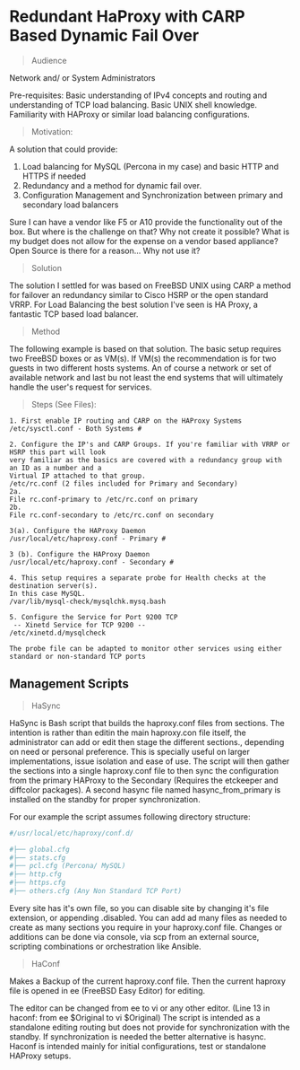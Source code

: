# Redundant HaProxy with CARP Based Dynamic Fail Over

> Audience

Network and/ or System Administrators

Pre-requisites: Basic understanding of IPv4 concepts and routing and understanding of TCP load balancing. Basic UNIX shell knowledge. Familiarity with HAProxy or similar load balancing configurations.

> Motivation: 

A solution that could provide:
1. Load balancing for MySQL (Percona in my case) and basic HTTP and HTTPS if needed
2. Redundancy and a method for dynamic fail over.
3. Configuration Management and Synchronization between primary and secondary load balancers

Sure I can have a vendor like F5 or A10 provide the functionality out of the box. But where is the challenge on that? Why not create it possible? What is my budget does not allow for the expense on a vendor based appliance?
Open Source is there for a reason... Why not use it?

> Solution

The solution I settled for was based on FreeBSD UNIX using CARP a method for failover an redundancy similar to Cisco HSRP or the open standard VRRP. For Load Balancing the best solution I've seen is HA Proxy, a fantastic TCP based load balancer.

> Method

The following example is based on that solution. The basic setup requires two FreeBSD boxes or as VM(s). If VM(s) the recommendation is for two guests in two different hosts systems. An of course a network or set of available network and last bu not least the end systems that will ultimately handle the user's request for services.

> Steps (See Files):

```
1. First enable IP routing and CARP on the HAProxy Systems
/etc/sysctl.conf - Both Systems #

2. Configure the IP's and CARP Groups. If you're familiar with VRRP or HSRP this part will look 
very familiar as the basics are covered with a redundancy group with an ID as a number and a 
Virtual IP attached to that group.
/etc/rc.conf (2 files included for Primary and Secondary)
2a.
File rc.conf-primary to /etc/rc.conf on primary
2b.
File rc.conf-secondary to /etc/rc.conf on secondary

3(a). Configure the HAProxy Daemon
/usr/local/etc/haproxy.conf - Primary #

3 (b). Configure the HAProxy Daemon
/usr/local/etc/haproxy.conf - Secondary #

4. This setup requires a separate probe for Health checks at the destination server(s). 
In this case MySQL.
/var/lib/mysql-check/mysqlchk.mysq.bash

5. Configure the Service for Port 9200 TCP
 -- Xinetd Service for TCP 9200 -- 
/etc/xinetd.d/mysqlcheck

```

`The probe file can be adapted to monitor other services using either standard or non-standard TCP ports`

## Management Scripts
> HaSync

HaSync is Bash script that builds the haproxy.conf files from sections. The intention is rather than editin the main haproxy.con file itself, the administrator can add or edit then stage the different sections., depending on need or personal preference. This is specially useful on larger implementations, issue isolation and ease of use. The script will then gather the sections into a single haproxy.conf file to then sync the configuration from the primary HAProxy to the Secondary (Requires the etckeeper and diffcolor packages). A second hasync file named hasync_from_primary is installed on the standby for proper synchronization.

For our example the script assumes following directory structure:

```sh
#/usr/local/etc/haproxy/conf.d/

#├── global.cfg
#├── stats.cfg
#├── pcl.cfg (Percona/ MySQL)
#├── http.cfg 
#├── https.cfg
#├── others.cfg (Any Non Standard TCP Port)

```

Every site has it's own file, so you can disable site by changing it's file extension, or appending .disabled. You can add ad many files as needed to create as many sections you require in your haproxy.conf file. Changes or additions can be done via console, via scp from an external source, scripting combinations or orchestration like Ansible.

> HaConf

Makes a Backup of the current haproxy.conf file. Then the current haproxy file is opened in ee (FreeBSD Easy Editor) for editing.

The editor can be changed from ee to vi or any other editor. (Line 13 in haconf: from ee $Original to vi $Original)
The script is intended as a standalone editing routing but does not provide for synchronization with the standby. If synchronization is needed the better alternative is hasync. Haconf is intended mainly for initial configurations, test or standalone HAProxy setups.
